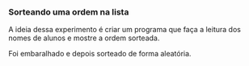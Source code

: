 ### Sorteando uma ordem na lista

A ideia dessa experimento é criar um programa que faça a leitura dos nomes de alunos e mostre a ordem sorteada.

Foi embaralhado e depois sorteado de forma aleatória.


